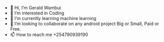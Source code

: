 - 👋 Hi, I’m Gerald Wambui
- 👀 I’m interested in Coding
- 🌱 I’m currently learning machine learning
- 💞️ I’m looking to collaborate on any android project Big or Small, Paid or Free.
- 📫 How to reach me +254790939190

<!---
gerald-wambui/gerald-wambui is a ✨ special ✨ repository because its `README.md` (this file) appears on your GitHub profile.
You can click the Preview link to take a look at your changes.
--->
